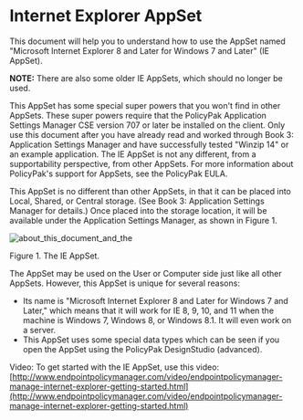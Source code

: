 # Internet Explorer AppSet

This document will help you to understand how to use the AppSet named "Microsoft Internet Explorer 8
and Later for Windows 7 and Later" (IE AppSet).

**NOTE:** There are also some older IE AppSets, which should no longer be used.

This AppSet has some special super powers that you won't find in other AppSets. These super powers
require that the PolicyPak Application Settings Manager CSE version 707 or later be installed on the
client. Only use this document after you have already read and worked through Book 3: Application
Settings Manager and have successfully tested "Winzip 14" or an example application. The IE AppSet
is not any different, from a supportability perspective, from other AppSets. For more information
about PolicyPak's support for AppSets, see the PolicyPak EULA.

This AppSet is no different than other AppSets, in that it can be placed into Local, Shared, or
Central storage. (See Book 3: Application Settings Manager for details.) Once placed into the
storage location, it will be available under the Application Settings Manager, as shown in Figure 1.

![about_this_document_and_the](/img/product_docs/endpointpolicymanager/applicationsettings/preconfigured/internetexplorer/about_this_document_and_the.webp)

Figure 1. The IE AppSet.

The AppSet may be used on the User or Computer side just like all other AppSets. However, this
AppSet is unique for several reasons:

- Its name is "Microsoft Internet Explorer 8 and Later for Windows 7 and Later," which means that it
  will work for IE 8, 9, 10, and 11 when the machine is Windows 7, Windows 8, or Windows 8.1. It
  will even work on a server.
- This AppSet uses some special data types which can be seen if you open the AppSet using the
  PolicyPak DesignStudio (advanced).

Video: To get started with the IE AppSet, use this video:
[http://www.endpointpolicymanager.com/video/endpointpolicymanager-manage-internet-explorer-getting-started.html](http://www.endpointpolicymanager.com/video/endpointpolicymanager-manage-internet-explorer-getting-started.html)
